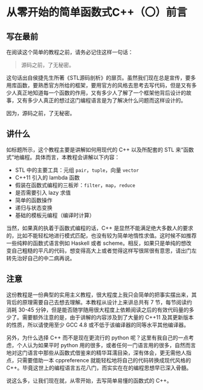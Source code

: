 从零开始的简单函数式C++（〇）前言
========================================

## 写在最前

在阅读这个简单的教程之前，请务必记住这样一句话：

> 源码之前，了无秘密。

这句话出自侯捷先生所著《STL源码剖析》的扉页。虽然我们现在总是宣传，要多用库函数，要熟悉官方所给的框架，要用官方的风格去思考去写代码，但是又有多少人真正地知道每一个函数的作用，又有多少人了解了一个框架他背后设计的故事，又有多少人真正的想过这门编程语言是为了解决什么问题而这样设计的。

因为，源码之前，了无秘密。

## 讲什么

如标题所示，这个教程主要是讲解如何用现代的 C++ 以及所配套的 STL 来“函数式”地编程。具体而言，本教程会讲解以下内容：

* STL 中的主要工具：元组 `pair`，`tuple`，向量 `vector`
* C++11 引入的 lambda 函数
* 假装在函数式编程的三板斧：`filter`，`map`，`reduce`
* 是否需要引入 lazy 求值
* 简单的函数操作
* 递归与状态变换
* 基础的模板元编程（编译时计算）

当然，如果真的执着于函数式编程的话，C++ 是显然不能满足绝大多数人的要求的，比如不能轻松地进行模式匹配，也没有较为简单地惰性求值。这时候不如推荐一些纯粹的函数式语言例如 Haskell 或者 scheme。相反，如果只是单纯的想改变自己粗糙的平凡的代码，想变得高大上或者觉得这样写很屌很有意思，请出门左转先治好自己的中二病再说。

## 注意

这份教程是一份典型的实用主义教程，很大程度上我只会简单的把事实摆出来，其背后的原理需要自己去想去理解。本教程从设计上来讲总共有 7 节，每节阅读约消耗 30-45 分钟，但是能否随学随用很大程度上依赖阅读之后的有效代码量的多少了。需要额外注意的是，由于讲解的内容涉及到了大量的 C++11 及其更新版本的性质，所以请使用至少 GCC 4.8 或不低于该编译器的同等水平其他编译器。

另外，为什么选择 C++ 而不是现在更流行的 python 呢？这里有我自己的一点考虑，个人认为如果平时 python 用的很多，或者任何一门语言用的很多，自然而言地对这门语言中那些从函数式借鉴来的精华耳濡目染，深有体会，更无需他人指点，只需要借助一本 cppreference 就能轻松地将自己的代码转换成现代风格的 C++。毕竟这世上的编程语言五花八门，而实实在在的编程思想早已深入骨髓。

说这么多，让我们现在就，从零开始，去写简单易懂的函数式的 C++。
